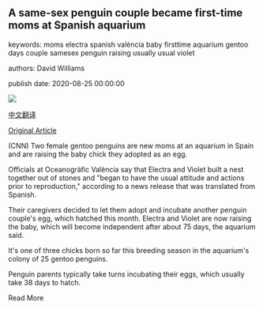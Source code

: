 ## A same-sex penguin couple became first-time moms at Spanish aquarium

keywords: moms electra spanish valència baby firsttime aquarium gentoo days couple samesex penguin raising usually usual violet

authors: David Williams

publish date: 2020-08-25 00:00:00

![](https://cdn.cnn.com/cnnnext/dam/assets/200825122950-01-same-sex-penguins-super-tease.jpg)

[中文翻译](A%20same-sex%20penguin%20couple%20became%20first-time%20moms%20at%20Spanish%20aquarium_zh.md)

[Original Article](https://edition.cnn.com/2020/08/25/world/same-sex-penguin-moms-scn-trnd/index.html)

(CNN) Two female gentoo penguins are new moms at an aquarium in Spain and are raising the baby chick they adopted as an egg.

Officials at Oceanogràfic València say that Electra and Violet built a nest together out of stones and "began to have the usual attitude and actions prior to reproduction," according to a news release that was translated from Spanish.

Their caregivers decided to let them adopt and incubate another penguin couple's egg, which hatched this month. Electra and Violet are now raising the baby, which will become independent after about 75 days, the aquarium said.

It's one of three chicks born so far this breeding season in the aquarium's colony of 25 gentoo penguins.

Penguin parents typically take turns incubating their eggs, which usually take 38 days to hatch.

Read More